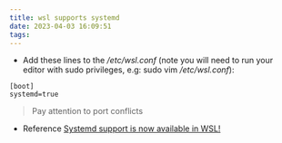 ```yaml
---
title: wsl supports systemd
date: 2023-04-03 16:09:51
tags:
---
```

- Add these lines to the */etc/wsl.conf* (note you will need to run your editor with sudo privileges, e.g: sudo vim */etc/wsl.conf*):
```shell
[boot]
systemd=true
```

> Pay attention to port conflicts

- Reference
[Systemd support is now available in WSL!](https://devblogs.microsoft.com/commandline/systemd-support-is-now-available-in-wsl/)